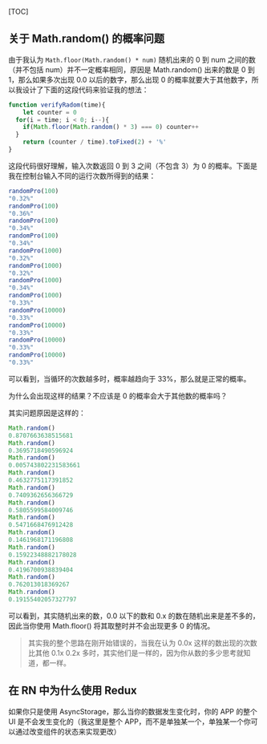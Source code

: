 [TOC]

## 关于 Math.random()  的概率问题

由于我认为 `Math.floor(Math.random() * num)` 随机出来的 0 到 num 之间的数（并不包括 num）并不一定概率相同，原因是 Math.random() 出来的数是 0 到 1，那么如果多次出现 0.0 以后的数字，那么出现 0 的概率就要大于其他数字，所以我设计了下面的这段代码来验证我的想法：

```jsx
function verifyRadom(time){
	let counter = 0
  for(i = time; i < 0; i--){
    if(Math.floor(Math.random() * 3) === 0) counter++
  }
	return (counter / time).toFixed(2) + '%'
}
```

这段代码很好理解，输入次数返回 0 到 3 之间（不包含 3）为 0 的概率。下面是我在控制台输入不同的运行次数所得到的结果：

```jsx
randomPro(100)
"0.32%"
randomPro(100)
"0.36%"
randomPro(100)
"0.34%"
randomPro(100)
"0.34%"
randomPro(1000)
"0.32%"
randomPro(1000)
"0.32%"
randomPro(1000)
"0.34%"
randomPro(1000)
"0.33%"
randomPro(10000)
"0.33%"
randomPro(10000)
"0.33%"
randomPro(10000)
"0.33%"
randomPro(10000)
"0.33%"
```

可以看到，当循环的次数越多时，概率越趋向于 33%，那么就是正常的概率。

为什么会出现这样的结果？不应该是 0 的概率会大于其他数的概率吗？

其实问题原因是这样的：

```jsx
Math.random()
0.8707663638515681
Math.random()
0.3695718490596924
Math.random()
0.005743802231583661
Math.random()
0.4632775117391852
Math.random()
0.7409362656366729
Math.random()
0.5805599584009746
Math.random()
0.5471668476912428
Math.random()
0.1461968171196808
Math.random()
0.15922348882178028
Math.random()
0.4196700938839404
Math.random()
0.762013018369267
Math.random()
0.19155402057327797
```

可以看到，其实随机出来的数，0.0 以下的数和 0.x 的数在随机出来是差不多的，因此当你使用 Math.floor() 将其取整时并不会出现更多 0 的情况。

> 其实我的整个思路在刚开始错误的，当我在认为 0.0x 这样的数出现的次数比其他 0.1x 0.2x 多时，其实他们是一样的，因为你从数的多少思考就知道，都一样。



## 在 RN 中为什么使用 Redux 

如果你只是使用 AsyncStorage，那么当你的数据发生变化时，你的 APP 的整个 UI 是不会发生变化的（我这里是整个 APP，而不是单独某一个，单独某一个你可以通过改变组件的状态来实现更改）